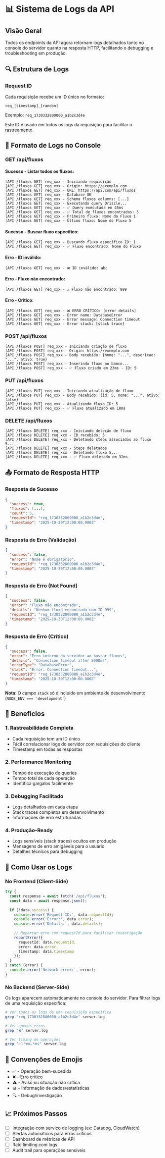 # 📊 Sistema de Logs da API

## Visão Geral

Todos os endpoints da API agora retornam logs detalhados tanto no console do servidor quanto na resposta HTTP, facilitando o debugging e troubleshooting em produção.

## 🔍 Estrutura de Logs

### Request ID
Cada requisição recebe um ID único no formato:
```
req_[timestamp]_[random]
```

Exemplo: `req_1730332800000_a1b2c3d4e`

Este ID é usado em todos os logs da requisição para facilitar o rastreamento.

## 📝 Formato de Logs no Console

### GET /api/fluxos

#### Sucesso - Listar todos os fluxos:
```
[API /fluxos GET] req_xxx - Iniciando requisição
[API /fluxos GET] req_xxx - Origin: https://exemplo.com
[API /fluxos GET] req_xxx - URL: https://api.com/api/fluxos
[API /fluxos GET] req_xxx - Database OK
[API /fluxos GET] req_xxx - Schema fluxos columns: [...]
[API /fluxos GET] req_xxx - Executando query Drizzle...
[API /fluxos GET] req_xxx - ✅ Query executada em 45ms
[API /fluxos GET] req_xxx - ✅ Total de fluxos encontrados: 5
[API /fluxos GET] req_xxx - Primeiro fluxo: Nome do Fluxo 1
[API /fluxos GET] req_xxx - Último fluxo: Nome do Fluxo 5
```

#### Sucesso - Buscar fluxo específico:
```
[API /fluxos GET] req_xxx - Buscando fluxo específico ID: 1
[API /fluxos GET] req_xxx - ✅ Fluxo encontrado: Nome do Fluxo
```

#### Erro - ID inválido:
```
[API /fluxos GET] req_xxx - ❌ ID inválido: abc
```

#### Erro - Fluxo não encontrado:
```
[API /fluxos GET] req_xxx - ⚠️ Fluxo não encontrado: 999
```

#### Erro - Crítico:
```
[API /fluxos GET] req_xxx - ❌ ERRO CRÍTICO: [error details]
[API /fluxos GET] req_xxx - Error name: DatabaseError
[API /fluxos GET] req_xxx - Error message: Connection timeout
[API /fluxos GET] req_xxx - Error stack: [stack trace]
```

### POST /api/fluxos

```
[API /fluxos POST] req_xxx - Iniciando criação de fluxo
[API /fluxos POST] req_xxx - Origin: https://exemplo.com
[API /fluxos POST] req_xxx - Body recebido: {nome: "...", descricao: "...", ativo: true}
[API /fluxos POST] req_xxx - Inserindo fluxo no banco...
[API /fluxos POST] req_xxx - ✅ Fluxo criado em 23ms - ID: 5
```

### PUT /api/fluxos

```
[API /fluxos PUT] req_xxx - Iniciando atualização de fluxo
[API /fluxos PUT] req_xxx - Body recebido: {id: 5, nome: "...", ativo: false}
[API /fluxos PUT] req_xxx - Atualizando fluxo ID: 5
[API /fluxos PUT] req_xxx - ✅ Fluxo atualizado em 18ms
```

### DELETE /api/fluxos

```
[API /fluxos DELETE] req_xxx - Iniciando deleção de fluxo
[API /fluxos DELETE] req_xxx - ID recebido: 5
[API /fluxos DELETE] req_xxx - Deletando steps associados ao fluxo 5...
[API /fluxos DELETE] req_xxx - Steps deletados
[API /fluxos DELETE] req_xxx - Deletando fluxo 5...
[API /fluxos DELETE] req_xxx - ✅ Fluxo deletado em 32ms
```

## 📤 Formato de Resposta HTTP

### Resposta de Sucesso

```json
{
  "success": true,
  "fluxos": [...],
  "count": 5,
  "requestId": "req_1730332800000_a1b2c3d4e",
  "timestamp": "2025-10-30T12:00:00.000Z"
}
```

### Resposta de Erro (Validação)

```json
{
  "success": false,
  "error": "Nome é obrigatório",
  "requestId": "req_1730332800000_a1b2c3d4e",
  "timestamp": "2025-10-30T12:00:00.000Z"
}
```

### Resposta de Erro (Not Found)

```json
{
  "success": false,
  "error": "Fluxo não encontrado",
  "details": "Nenhum fluxo encontrado com ID 999",
  "requestId": "req_1730332800000_a1b2c3d4e",
  "timestamp": "2025-10-30T12:00:00.000Z"
}
```

### Resposta de Erro (Crítico)

```json
{
  "success": false,
  "error": "Erro interno do servidor ao buscar fluxos",
  "details": "Connection timeout after 5000ms",
  "errorType": "DatabaseError",
  "stack": "Error: Connection timeout...",
  "requestId": "req_1730332800000_a1b2c3d4e",
  "timestamp": "2025-10-30T12:00:00.000Z"
}
```

**Nota**: O campo `stack` só é incluído em ambiente de desenvolvimento (`NODE_ENV === 'development'`)

## 🎯 Benefícios

### 1. **Rastreabilidade Completa**
- Cada requisição tem um ID único
- Fácil correlacionar logs do servidor com requisições do cliente
- Timestamp em todas as respostas

### 2. **Performance Monitoring**
- Tempo de execução de queries
- Tempo total de cada operação
- Identifica gargalos facilmente

### 3. **Debugging Facilitado**
- Logs detalhados em cada etapa
- Stack traces completos em desenvolvimento
- Informações de erro estruturadas

### 4. **Produção-Ready**
- Logs sensíveis (stack traces) ocultos em produção
- Mensagens de erro amigáveis para o usuário
- Detalhes técnicos para debugging

## 🔧 Como Usar os Logs

### No Frontend (Client-Side)

```typescript
try {
  const response = await fetch('/api/fluxos');
  const data = await response.json();
  
  if (!data.success) {
    console.error('Request ID:', data.requestId);
    console.error('Error:', data.error);
    console.error('Details:', data.details);
    
    // Reportar erro com requestId para facilitar investigação
    reportError({
      requestId: data.requestId,
      error: data.error,
      timestamp: data.timestamp
    });
  }
} catch (error) {
  console.error('Network error:', error);
}
```

### No Backend (Server-Side)

Os logs aparecem automaticamente no console do servidor. Para filtrar logs de uma requisição específica:

```bash
# Ver todos os logs de uma requisição específica
grep "req_1730332800000_a1b2c3d4e" server.log

# Ver apenas erros
grep "❌" server.log

# Ver timing de operações
grep "✅.*em.*ms" server.log
```

## 🎨 Convenções de Emojis

- ✅ - Operação bem-sucedida
- ❌ - Erro crítico
- ⚠️ - Aviso ou situação não crítica
- 📊 - Informação de dados/estatísticas
- 🔍 - Debug/investigação

## 📈 Próximos Passos

- [ ] Integração com serviço de logging (ex: Datadog, CloudWatch)
- [ ] Alertas automáticos para erros críticos
- [ ] Dashboard de métricas de API
- [ ] Rate limiting com logs
- [ ] Audit trail para operações sensíveis
